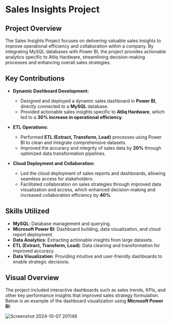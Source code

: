 # Sales Insights Project

## Project Overview
The Sales Insights Project focuses on delivering valuable sales insights to improve operational efficiency and collaboration within a company. By integrating MySQL databases with Power BI, the project provides actionable analytics specific to Atliq Hardware, streamlining decision-making processes and enhancing overall sales strategies.

## Key Contributions
- **Dynamic Dashboard Development:**
    - Designed and deployed a dynamic sales dashboard in **Power BI**, directly connected to a **MySQL** database.
    - Provided actionable sales insights specific to **Atliq Hardware**, which led to a **30% increase in operational efficiency**.
  
- **ETL Operations:**
    - Performed **ETL (Extract, Transform, Load)** processes using Power BI to clean and integrate comprehensive datasets.
    - Improved the accuracy and integrity of sales data by **20%** through optimized data transformation pipelines.
  
- **Cloud Deployment and Collaboration:**
    - Led the cloud deployment of sales reports and dashboards, allowing seamless access for stakeholders.
    - Facilitated collaboration on sales strategies through improved data visualization and access, which enhanced decision-making and increased collaboration efficiency by **40%**.

## Skills Utilized
- **MySQL**: Database management and querying.
- **Microsoft Power BI**: Dashboard building, data visualization, and cloud report deployment.
- **Data Analytics**: Extracting actionable insights from large datasets.
- **ETL (Extract, Transform, Load)**: Data cleaning and transformation for improved accuracy.
- **Data Visualization**: Providing intuitive and user-friendly dashboards to enable strategic decisions.

## Visual Overview
The project included interactive dashboards such as sales trends, KPIs, and other key performance insights that improved sales strategy formulation. Below is an example of the dashboard visualization using **Microsoft Power BI**:

![Screenshot 2024-10-07 201148](https://github.com/user-attachments/assets/384952e2-6a42-4a09-b54f-a4019a161be7)

